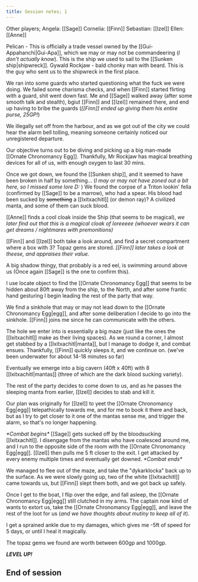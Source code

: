 ```yaml
---
title: Session notes; 1
---
```


Other players; Angela: [[Sage]] Cornelia: [[Finn]] Sebastian: [[Izel]] Ellen: [[Anne]]

Pelican - This is officially a trade vessel owned by the [[Gui-Appahanchi|Gui-Apa]], which we may or may not be commandeering (_I don't actually know_). This is the ship we used to sail to the [[Sunken ship|shipwreck]].
Gywald Rockjaw - bald chonky man with beard. This is the guy who sent us to the shipwreck in the first place.

We ran into some guards who started questioning what the fuck we were doing. We failed some charisma checks, and when [[Finn]] started flirting with a guard, shit went down fast. Me and [[Sage]] walked away (after some smooth talk and stealth), bgiut [[Finn]] and [[Izel]] remained there, and end up having to bribe the guards (_[[Finn]] ended up giving them his entire purse, 25GP!_)

We illegally set off from the harbour, and as we got out of the city we could hear the alarm bell tolling, meaning someone certainly noticed our unregistered departure.

Our objective turns out to be diving and picking up a big man-made [[Ornate Chronomancy Egg]]. Thankfully, Mr Rockjaw has magical breathing devices for all of us, with enough oxygen to last 30 mins.

Once we got down, we found the [[Sunken ship]], and it seemed to have been broken in half by something... (_I may or may not have zoned out a bit here, so I missed some lore D:_ )
We found the corpse of a Triton lookin' fella (confirmed by [[Sage]] to be a marrow), who had a spear. His blood had been sucked by ~~something~~ a [[Ixitxachitl]] (or demon ray)? A civilized manta, and some of them can suck blood.

[[Anne]] finds a cool cloak inside the Ship (that seems to be magical), _we later find out that this is a magical cloak of loreeeee (whoever wears it can get dreams / nightmares with premonitions)_

[[Finn]] and [[Izel]] both take a look around, and find a secret compartment where a box with 3? Topaz gems are stored. *[[Finn]] later takes a look at theese, and appraises their value.*


A big shadow thingy, that probably is a red eel, is swimming around above us (Once again [[Sage]] is the one to confirm this).

I use locate object to find the [[Ornate Chronomancy Egg]] that seems to be hidden about 80ft away from the ship, to the North, and after some frantic hand gesturing I begin leading the rest of the party that way.

We find a sinkhole that may or may not lead down to the [[Ornate Chronomancy Egg|egg]], and after some deliberation I decide to go into the sinkhole. [[Finn]] joins me since he can communicate with the others.

The hole we enter into is essentially a big maze (just like the ones the [[Ixitxachitl]] make as their living spaces). As we round a corner, I almost get stabbed by a [[Ixitxachitl|manta]], but I manage to dodge it, and combat ensues. Thankfully, [[Finn]] quickly sleeps it, and we continue on. (we've been underwater for about 14-18 minutes so far)

Eventually we emerge into a big cavern (40ft x 40ft) with 8 [[Ixitxachitl|mantas]] (three of which are the dark blood sucking variety).

The rest of the party decides to come down to us, and as he passes the sleeping manta from earlier, [[Izel]] decides to stab and kill it.

Our plan was originally for [[Izel]] to yeet the [[Ornate Chronomancy Egg|egg]] telepathically towards me, and for me to book it there and back, but as I try to get closer to it one of the mantas sense me, and trigger the alarm, so that's no longer happening.

_\*Combat begins\*_
[[Sage]] gets sucked off by the bloodsucking [[Ixitxachitl]].
I disengage from the mantas who have coalesced around me, and I run to the opposite side of the room with the [[Ornate Chronomancy Egg|egg]]. [[Izel]] then pulls me 5 ft closer to the exit.
I get attacked by every enemy multiple times and eventually get downed.
_\*Combat ends\*_

We managed to flee out of the maze, and take the "dykarklocka" back up to the surface. As we were slowly going up, two of the white [[Ixitxachitl]] came towards us, but [[Finn]] slept them both, and we got back up safely.

Once I get to the boat, I flip over the edge, and fall asleep, the [[Ornate Chronomancy Egg|egg]] still clutched in my arms.
The captain now kind of wants to extort us, take the [[Ornate Chronomancy Egg|egg]], and leave the rest of the loot for us (_and we have thoughts about mutiny to keep all of it_).

I get a sprained ankle due to my damages, which gives me -5ft of speed for 5 days, or until I heal it magically.

The topaz gems we found are worth between 600gp and 1000gp.

***LEVEL UP!***


## End of session